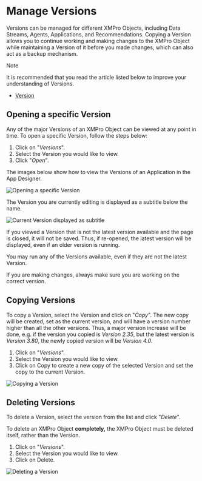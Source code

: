# Manage Versions

Versions can be managed for different XMPro Objects, including Data Streams, Agents, Applications, and Recommendations. Copying a Version allows you to continue working and making changes to the XMPro Object while maintaining a Version of it before you made changes, which can also act as a backup mechanism. &#x20;

> [!NOTE]
> It is recommended that you read the article listed below to improve your understanding of Versions.
>
> * [Version](../concepts/version.md)

## Opening a specific Version

Any of the major Versions of an XMPro Object can be viewed at any point in time. To open a specific Version, follow the steps below:

1. Click on "_Versions_".
2. Select the Version you would like to view.
3. Click "_Open_".

The images below show how to view the Versions of an Application in the App Designer.

![Opening a specific Version](images/manage-versions-1.png)

The Version you are currently editing is displayed as a subtitle below the name.&#x20;

![Current Version displayed as subtitle](images/manage-versions-2.png)

If you viewed a Version that is not the latest version available and the page is closed, it will not be saved. Thus, if re-opened, the latest version will be displayed, even if an older version is running.

You may run any of the Versions available, even if they are not the latest Version.

If you are making changes, always make sure you are working on the correct version.

## Copying Versions

To copy a Version, select the Version and click on "_Copy_". The new copy will be created, set as the current version, and will have a version number higher than all the other versions. Thus, a major version increase will be done, e.g. if the version you copied is _Version 2.35_, but the latest version is _Version 3.80_, the newly copied version will be _Version 4.0_.

1. Click on "_Versions_".
2. Select the Version you would like to view.
3. Click on Copy to create a new copy of the selected Version and set the copy to the current Version.

![Copying a Version](images/manage-versions-3.png)

## Deleting Versions

To delete a Version, select the version from the list and click "_Delete_".

To delete an XMPro Object **completely,** the XMPro Object must be deleted itself, rather than the Version.

1. Click on "_Versions_".
2. Select the Version you would like to view.
3. Click on Delete.

![Deleting a Version](images/manage-versions-4.png)









